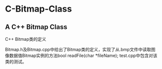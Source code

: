 # C-Bitmap-Class
## A C++ Bitmap Class
C++ Bitmap类的定义

Bitmap.h及Bitmap.cpp中给出了Bitmap类的定义，实现了从.bmp文件中读取图像数据值Bitmap实例的方法bool readFile(char \*fileName);
test.cpp中包含对该类的测试。
